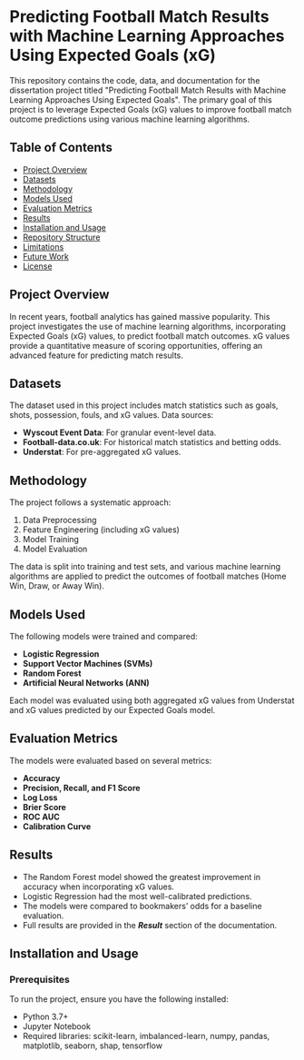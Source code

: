 # Predicting Football Match Results with Machine Learning Approaches Using Expected Goals (xG)

This repository contains the code, data, and documentation for the dissertation project titled "Predicting Football Match Results with Machine Learning Approaches Using Expected Goals". The primary goal of this project is to leverage Expected Goals (xG) values to improve football match outcome predictions using various machine learning algorithms.

## Table of Contents
- [Project Overview](#project-overview)
- [Datasets](#datasets)
- [Methodology](#methodology)
- [Models Used](#models-used)
- [Evaluation Metrics](#evaluation-metrics)
- [Results](#results)
- [Installation and Usage](#installation-and-usage)
- [Repository Structure](#repository-structure)
- [Limitations](#limitations)
- [Future Work](#future-work)
- [License](#license)

## Project Overview
In recent years, football analytics has gained massive popularity. This project investigates the use of machine learning algorithms, incorporating Expected Goals (xG) values, to predict football match outcomes. xG values provide a quantitative measure of scoring opportunities, offering an advanced feature for predicting match results.

## Datasets
The dataset used in this project includes match statistics such as goals, shots, possession, fouls, and xG values. Data sources:
- **Wyscout Event Data**: For granular event-level data.
- **Football-data.co.uk**: For historical match statistics and betting odds.
- **Understat**: For pre-aggregated xG values.

## Methodology
The project follows a systematic approach:
1. Data Preprocessing
2. Feature Engineering (including xG values)
3. Model Training
4. Model Evaluation

The data is split into training and test sets, and various machine learning algorithms are applied to predict the outcomes of football matches (Home Win, Draw, or Away Win).

## Models Used
The following models were trained and compared:
- **Logistic Regression**
- **Support Vector Machines (SVMs)**
- **Random Forest**
- **Artificial Neural Networks (ANN)**
  
Each model was evaluated using both aggregated xG values from Understat and xG values predicted by our Expected Goals model.

## Evaluation Metrics
The models were evaluated based on several metrics:
- **Accuracy**
- **Precision, Recall, and F1 Score**
- **Log Loss**
- **Brier Score**
- **ROC AUC**
- **Calibration Curve**

## Results
- The Random Forest model showed the greatest improvement in accuracy when incorporating xG values.
- Logistic Regression had the most well-calibrated predictions.
- The models were compared to bookmakers’ odds for a baseline evaluation.
- Full results are provided in the ***Result*** section of the documentation.

## Installation and Usage

### Prerequisites
To run the project, ensure you have the following installed:
- Python 3.7+
- Jupyter Notebook
- Required libraries: scikit-learn, imbalanced-learn, numpy, pandas, matplotlib, seaborn, shap, tensorflow

